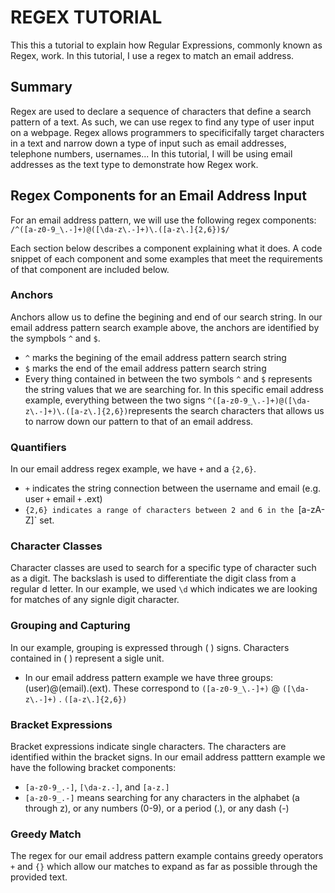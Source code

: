 # REGEX TUTORIAL
This this a tutorial to explain how Regular Expressions, commonly known as Regex, work. In this tutorial, I use a regex to match an email address.

## Summary
Regex are used to declare a sequence of characters that define a search pattern of a text. As such, we can use regex to find any type of user input on a webpage. Regex allows programmers to specificifally target characters in a text and narrow down a type of input such as email addresses, telephone numbers, usernames... In this tutorial, I will be using email addresses as the text type to demonstrate how Regex work. 


## Regex Components for an Email Address Input
For an email address pattern, we will use the following regex components:
`/^([a-z0-9_\.-]+)@([\da-z\.-]+)\.([a-z\.]{2,6})$/`

Each section below describes a component explaining what it does. A code snippet of each component and some examples that meet the requirements of that component are included below.

### Anchors
Anchors allow us to define the begining and end of our search string. In our email address pattern search example above, the anchors are identified by the sympbols `^` and `$`. 
- `^` marks the begining of the email address pattern search string 
- `$` marks the end of the email address pattern search string 
- Every thing contained in between the two symbols `^` and `$` represents the string values that we are searching for. In this specific email address example, everything between the two signs `^([a-z0-9_\.-]+)@([\da-z\.-]+)\.([a-z\.]{2,6})`represents the search characters that allows us to narrow down our pattern to that of an email address. 

### Quantifiers
In our email address regex example, we have `+` and a `{2,6}`.
- `+` indicates the string connection between the username and email (e.g. user `+` email `+` .ext) 
- `{2,6} indicates a range of characters between 2 and 6 in the `[a-zA-Z]` set.

### Character Classes
Character classes are used to search for a specific type of character such as a digit. The backslash is used to differentiate the digit class from a regular d letter. In our example, we used `\d` which indicates we are looking for matches of any signle digit character. 

### Grouping and Capturing 
In our example, grouping is expressed through ( ) signs. Characters contained in ( ) represent a sigle unit.  
- In our email address pattern example we have three groups: (user)@(email).(ext). These correspond to `([a-z0-9_\.-]+)` @ `([\da-z\.-]+)` . `([a-z\.]{2,6})`

### Bracket Expressions
Bracket expressions indicate single characters. The characters are identified within the bracket signs. In our email address patttern example we have the following bracket components: 
- `[a-z0-9_.-]`, `[\da-z.-]`, and `[a-z.]`
- `[a-z0-9_.-]` means searching for any characters in the alphabet (a through z), or any numbers (0-9), or a period (.), or any dash (-)

### Greedy Match
The regex for our email address pattern example contains greedy operators `+` and `{}` which allow our matches to expand as far as possible through the provided text.
